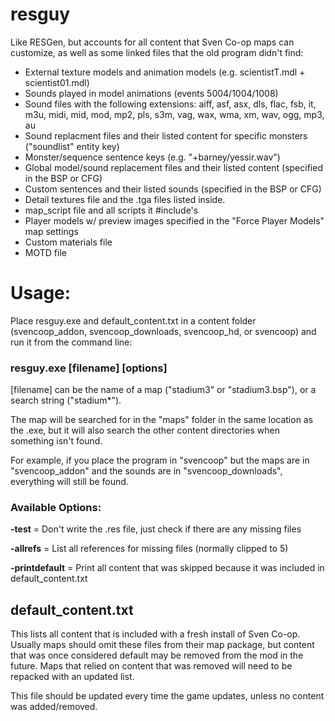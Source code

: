 # resguy
Like RESGen, but accounts for all content that Sven Co-op maps can customize, as well as some linked files that the old program didn't find:

- External texture models and animation models (e.g. scientistT.mdl + scientist01.mdl)
- Sounds played in model animations (events 5004/1004/1008)
- Sound files with the following extensions:
	aiff, asf, asx, dls, flac, fsb, it, m3u, midi, mid, mod, 
	mp2, pls, s3m, vag, wax, wma, xm, wav, ogg, mp3, au
- Sound replacment files and their listed content for specific monsters ("soundlist" entity key)
- Monster/sequence sentence keys (e.g. "+barney/yessir.wav")
- Global model/sound replacement files and their listed content (specified in the BSP or CFG)
- Custom sentences and their listed sounds (specified in the BSP or CFG)
- Detail textures file and the .tga files listed inside.
- map_script file and all scripts it #include's
- Player models w/ preview images specified in the "Force Player Models" map settings
- Custom materials file
- MOTD file

# Usage:

Place resguy.exe and default_content.txt in a content folder (svencoop_addon, svencoop_downloads, svencoop_hd, or svencoop) and run it from the command line:

### resguy.exe [filename] [options]

[filename] can be the name of a map ("stadium3" or "stadium3.bsp"), or a search string ("stadium*").

The map will be searched for in the "maps" folder in the same location as the .exe, but it will also search the other content directories when something isn't found. 

For example, if you place the program in "svencoop" but the maps are in "svencoop_addon" and the sounds are in "svencoop_downloads", everything will still be found.

### Available Options:

**-test** = Don't write the .res file, just check if there are any missing files

**-allrefs** = List all references for missing files (normally clipped to 5)

**-printdefault** = Print all content that was skipped because it was included in default_content.txt

## default_content.txt

This lists all content that is included with a fresh install of Sven Co-op. Usually maps should omit these files from their map package, but content that was once considered default may be removed from the mod in the future. Maps that relied on content that was removed will need to be repacked with an updated list.

This file should be updated every time the game updates, unless no content was added/removed.
